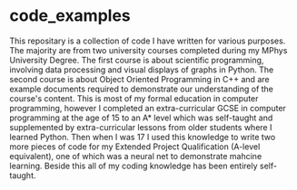 # code_examples
This repositary is a collection of code I have written for various purposes. The majority are from two university courses completed during my MPhys University Degree. The first course is about scientific programming, involving data processing and visual displays of graphs in Python. The second course is about Object Oriented Programming in C++ and are example documents required to demonstrate our understanding of the course's content. This is most of my formal education in computer programming, however I completed an extra-curricular GCSE in computer programming at the age of 15 to an A* level which was self-taught and supplemented by extra-curricular lessons from older students where I learned Python. Then when I was 17 I used this knowledge to write two more pieces of code for my Extended Project Qualification (A-level equivalent), one of which was a neural net to demonstrate mahcine learning.
Beside this all of my coding knowledge has been entirely self-taught.
